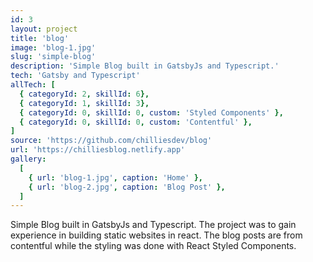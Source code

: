 ```yaml
---
id: 3
layout: project
title: 'blog'
image: 'blog-1.jpg'
slug: 'simple-blog'
description: 'Simple Blog built in GatsbyJs and Typescript.'
tech: 'Gatsby and Typescript'
allTech: [
  { categoryId: 2, skillId: 6},
  { categoryId: 1, skillId: 3},
  { categoryId: 0, skillId: 0, custom: 'Styled Components' },
  { categoryId: 0, skillId: 0, custom: 'Contentful' },
]
source: 'https://github.com/chilliesdev/blog'
url: 'https://chilliesblog.netlify.app'
gallery:
  [
    { url: 'blog-1.jpg', caption: 'Home' },
    { url: 'blog-2.jpg', caption: 'Blog Post' },
  ]
---
```


Simple Blog built in GatsbyJs and Typescript. The project was to gain experience in building static websites in react. The blog posts are from contentful while the styling was done with React Styled Components.
